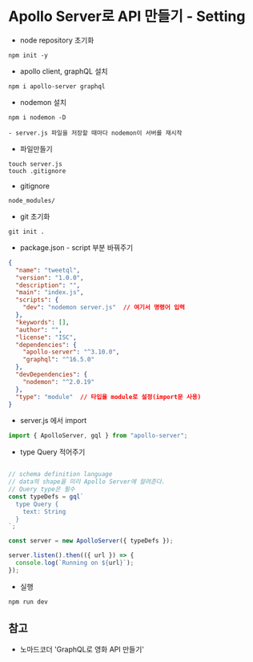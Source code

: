 # Apollo Server로 API 만들기 - Setting

- node repository 초기화
```
npm init -y
```

- apollo client, graphQL 설치
```
npm i apollo-server graphql
```
- nodemon 설치
```
npm i nodemon -D
```
    - server.js 파일을 저장할 때마다 nodemon이 서버를 재시작
- 파일만들기
```
touch server.js
touch .gitignore
```
- gitignore
```
node_modules/
```
- git 초기화
```
git init .
```
- package.json - script 부분 바꿔주기
```json
{
  "name": "tweetql",
  "version": "1.0.0",
  "description": "",
  "main": "index.js",
  "scripts": {
    "dev": "nodemon server.js"  // 여기서 명령어 입력
  },
  "keywords": [],
  "author": "",
  "license": "ISC",
  "dependencies": {
    "apollo-server": "^3.10.0",
    "graphql": "^16.5.0"
  },
  "devDependencies": {
    "nodemon": "^2.0.19"
  },
  "type": "module"  // 타입을 module로 설정(import문 사용)
}
```
- server.js 에서 import
```javascript
import { ApolloServer, gql } from "apollo-server";
```
- type Query 적어주기
```javascript

// schema definition language
// data의 shape을 미리 Apollo Server에 알려준다.
// Query type은 필수
const typeDefs = gql`
  type Query {
    text: String
  }
`;

const server = new ApolloServer({ typeDefs });

server.listen().then(({ url }) => {
  console.log(`Running on ${url}`);
});

```

- 실행
```
npm run dev
```

## 참고 
- 노마드코더 'GraphQL로 영화 API 만들기'
